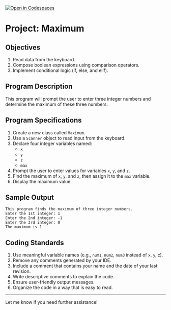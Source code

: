 [![Open in Codespaces](https://classroom.github.com/assets/launch-codespace-2972f46106e565e64193e422d61a12cf1da4916b45550586e14ef0a7c637dd04.svg)](https://classroom.github.com/open-in-codespaces?assignment_repo_id=18273295)
# Project: Maximum

## Objectives
1. Read data from the keyboard.
2. Compose boolean expressions using comparison operators.
3. Implement conditional logic (if, else, and elif).

## Program Description
This program will prompt the user to enter three integer numbers and determine the maximum of these three numbers.


## Program Specifications
1. Create a new class called `Maximum`.
2. Use a `Scanner` object to read input from the keyboard.
3. Declare four integer variables named:
   - `x`
   - `y`
   - `z`
   - `max`
4. Prompt the user to enter values for variables `x`, `y`, and `z`.
5. Find the maximum of `x`, `y`, and `z`, then assign it to the `max` variable.
6. Display the maximum value.

## Sample Output
```
This program finds the maximum of three integer numbers.
Enter the 1st integer: 1
Enter the 2nd integer: -1
Enter the 3rd integer: 0
The maximum is 1
```

## Coding Standards
1. Use meaningful variable names (e.g., `num1`, `num2`, `num3` instead of `x`, `y`, `z`).
2. Remove any comments generated by your IDE.
3. Include a comment that contains your name and the date of your last revision.
4. Write descriptive comments to explain the code.
5. Ensure user-friendly output messages.
6. Organize the code in a way that is easy to read.

---

Let me know if you need further assistance!
